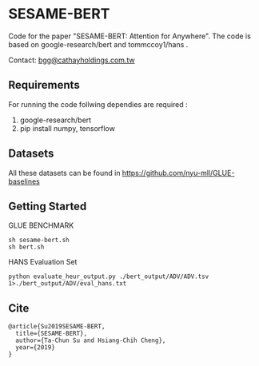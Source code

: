 # SESAME-BERT

Code for the paper "SESAME-BERT: Attention for Anywhere". 
The code is based on google-research/bert and tommccoy1/hans .

Contact: bgg@cathayholdings.com.tw

## Requirements

For running the code follwing dependies are required :

1. google-research/bert 
2. pip install numpy, tensorflow 

## Datasets

All these datasets can be found in https://github.com/nyu-mll/GLUE-baselines

## Getting Started

GLUE BENCHMARK
```
sh sesame-bert.sh
sh bert.sh
```

HANS Evaluation Set
```
python evaluate_heur_output.py ./bert_output/ADV/ADV.tsv 1>./bert_output/ADV/eval_hans.txt
```

## Cite

```
@article{Su2019SESAME-BERT,
  title={SESAME-BERT},
  author={Ta-Chun Su and Hsiang-Chih Cheng},
  year={2019}
}
```
